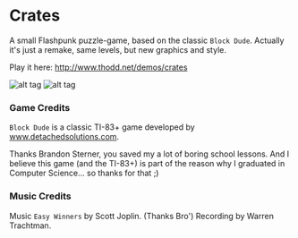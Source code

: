 Crates
======

A small Flashpunk puzzle-game, based on the classic `Block Dude`. Actually it's just a remake, same levels, but new graphics and style.

Play it here: http://www.thodd.net/demos/crates

![alt tag](https://raw.github.com/Thodd/Crates/master/crates_screen2.png)
![alt tag](https://raw.github.com/Thodd/Crates/master/crates_screen1.png)

### Game Credits
`Block Dude` is a classic TI-83+ game developed by www.detachedsolutions.com.

Thanks Brandon Sterner, you saved my a lot of boring school lessons.
And I believe this game (and the TI-83+) is part of the reason why I graduated in Computer Science...
so thanks for that ;)

### Music Credits
Music `Easy Winners` by Scott Joplin. (Thanks Bro')
Recording by Warren Trachtman.
